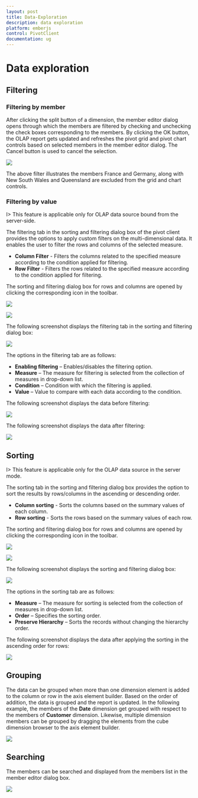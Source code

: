 ```yaml
---
layout: post
title: Data-Exploration
description: data exploration
platform: emberjs
control: PivotClient
documentation: ug
---
```


# Data exploration

## Filtering

### Filtering by member

After clicking the split button of a dimension, the member editor dialog opens through which the members are filtered by checking and unchecking the check boxes corresponding to the members. By clicking the OK button, the OLAP report gets updated and refreshes the pivot grid and pivot chart controls based on selected members in the member editor dialog.  The Cancel button is used to cancel the selection.

![](Data-Exploration_images/Filtering-by-member.png) 

The above filter illustrates the members France and Germany, along with New South Wales and Queensland are excluded from the grid and chart controls.

### Filtering by value

I> This feature is applicable only for OLAP data source bound from the server-side.

The filtering tab in the sorting and filtering dialog box of the pivot client provides the options to apply custom filters on the multi-dimensional data. It enables the user to filter the rows and columns of the selected measure.

* **Column Filter** - Filters the columns related to the specified measure according to the condition applied for filtering.
* **Row Filter** - Filters the rows related to the specified measure according to the condition applied for filtering.

The sorting and filtering dialog box for rows and columns are opened by clicking the corresponding icon in the toolbar.

![](Data-Exploration_images/column-sorting-icon.png)

![](Data-Exploration_images/rowsorting.png)

The following screenshot displays the filtering tab in the sorting and filtering dialog box:

![](Data-Exploration_images/Filtering-by-value.png)

The options in the filtering tab are as follows:

* **Enabling filtering** – Enables/disables the filtering option.
* **Measure** – The measure for filtering is selected from the collection of measures in drop-down list.
* **Condition** – Condition with which the filtering is applied.
* **Value** – Value to compare with each data according to the condition.

The following screenshot displays the data before filtering:

![](Data-Exploration_images/beforefilteringbyvalue.png)

The following screenshot displays the data after filtering:

![](Data-Exploration_images/after-filtering-by-value.png)

## Sorting

I> This feature is applicable only for the OLAP data source in the server mode.

The sorting tab in the sorting and filtering dialog box provides the option to sort the results by rows/columns in the ascending or descending order.
  
* **Column sorting** - Sorts the columns based on the summary values of each column.
* **Row sorting** - Sorts the rows based on the summary values of each row.

The sorting and filtering dialog box for rows and columns are opened by clicking the corresponding icon in the toolbar.

![](Data-Exploration_images/column-sorting-icon.png)  

![](Data-Exploration_images/rowsorting.png)  

The following screenshot displays the sorting and filtering dialog box:

![](Data-Exploration_images/sorting-dialog.png)  

The options in the sorting tab are as follows:

* **Measure** – The measure for sorting is selected from the collection of measures in drop-down list.
* **Order** – Specifies the sorting order.
* **Preserve Hierarchy** – Sorts the records without changing the hierarchy order.

The following screenshot displays the data after applying the sorting in the ascending order for rows:

![](Data-Exploration_images/sorting.png)

## Grouping

The data can be grouped when more than one dimension element is added to the column or row in the axis element builder.  Based on the order of addition, the data is grouped and the report is updated. In the following example, the members of the **Date** dimension get grouped with respect to the members of **Customer** dimension.  Likewise, multiple dimension members can be grouped by dragging the elements from the cube dimension browser to the axis element builder.

![](Data-Exploration_images/grouping.png)

## Searching

The members can be searched and displayed from the members list in the member editor dialog box.

![](Data-Exploration_images/Searching-by-member.png)

